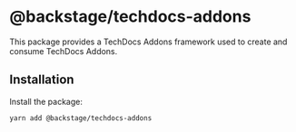 # @backstage/techdocs-addons

This package provides a TechDocs Addons framework used to create and consume TechDocs Addons.

## Installation

Install the package:

```sh
yarn add @backstage/techdocs-addons
```
